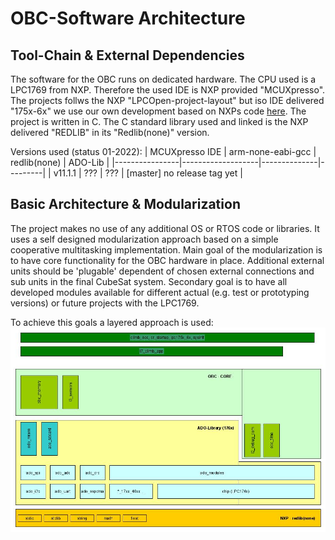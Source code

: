 OBC-Software Architecture
=========================
Tool-Chain & External Dependencies
----------------------------------

The software for the OBC runs on dedicated hardware. The CPU used is a LPC1769 from NXP. 
Therefore the used IDE is NXP provided "MCUXpresso". The projects follws the NXP "LPCOpen-project-layout" but iso IDE delivered "175x-6x" we use our own development based on NXPs code [here](https://github.com/RobertK66/ado-chip-175x-6x).
The project is written in C. The C standard library used and linked is the NXP delivered "REDLIB" in its "Redlib(none)" version.

Versions used (status 01-2022):
 | MCUXpresso IDE | arm-none-eabi-gcc | redlib(none) | ADO-Lib |
 |----------------|-------------------|--------------|---------| 
 | v11.1.1        | ???               | ???          | \[master\] no release tag yet |

Basic Architecture & Modularization
-----------------------------------
The project makes no use of any additional OS or RTOS code or libraries. It uses a self designed modularization approach based on a simple cooperative multitasking implementation.
Main goal of the modularization is to have core functionality for the OBC hardware in place. Additional external units should be 'plugable' dependent of chosen external connections 
and sub units in the final CubeSat system. Secondary goal is to have all developed modules available for different actual (e.g. test or prototyping versions) or future projects with the LPC1769.

To achieve this goals a layered approach is used:
![Basic Architecture](pic/ObcArch.jpg)
